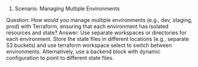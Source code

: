 1. Scenario: Managing Multiple Environments

Question: How would you manage multiple environments (e.g., dev, staging, prod) with Terraform, ensuring that each environment has isolated resources and state? 
Answer: Use separate workspaces or directories for each environment. Store the state files in different locations (e.g., separate S3 buckets) and use terraform workspace select <env> to switch between environments. Alternatively, use a backend block with dynamic configuration to point to different state files.
